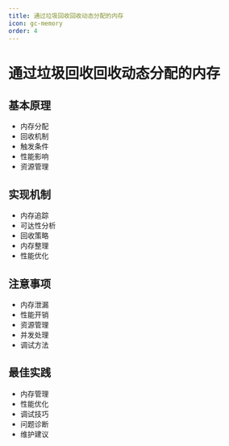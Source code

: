 ```yaml
---
title: 通过垃圾回收回收动态分配的内存
icon: gc-memory
order: 4
---
```


# 通过垃圾回收回收动态分配的内存

## 基本原理
- 内存分配
- 回收机制
- 触发条件
- 性能影响
- 资源管理

## 实现机制
- 内存追踪
- 可达性分析
- 回收策略
- 内存整理
- 性能优化

## 注意事项
- 内存泄漏
- 性能开销
- 资源管理
- 并发处理
- 调试方法

## 最佳实践
- 内存管理
- 性能优化
- 调试技巧
- 问题诊断
- 维护建议
